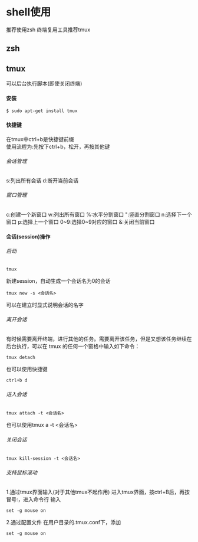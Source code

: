 # shell使用
推荐使用zsh
终端复用工具推荐tmux
## zsh
## tmux
可以后台执行脚本(即使关闭终端)
#### 安装
```
$ sudo apt-get install tmux
```
#### 快捷键
在tmux中ctrl+b是快捷键前缀<br>
使用流程为:先按下ctrl+b，松开，再按其他键
###### 会话管理
s:列出所有会话
d:断开当前会话
###### 窗口管理
c:创建一个新窗口
w:列出所有窗口
%:水平分割窗口
":竖直分割窗口
n:选择下一个窗口
p:选择上一个窗口
0~9:选择0~9对应的窗口
&:关闭当前窗口
#### 会话(session)操作
###### 启动
```
tmux
```
新建session，自动生成一个会话名为0的会话
```
tmux new -s <会话名>
```
可以在建立时显式说明会话的名字
###### 离开会话
有时候需要离开终端，进行其他的任务。需要离开该任务，但是又想该任务继续在后台执行，可以在 tmux 的任何一个窗格中输入如下命令：
```
tmux detach
```
也可以使用快捷键
```
ctrl+b d
```
###### 进入会话
```
tmux attach -t <会话名>
```
也可以使用tmux a -t <会话名>
###### 关闭会话
```
tmux kill-session -t <会话名>
```
###### 支持鼠标滚动
1.通过tmux界面输入(对于其他tmux不起作用)
进入tmux界面，按ctrl+B后，再按冒号:，进入命令行
输入
```
set -g mouse on
```
2.通过配置文件
在用户目录的.tmux.conf下，添加
```
set -g mouse on
```
